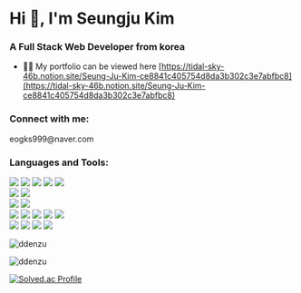 <h1 align="left">Hi 👋, I'm Seungju Kim</h1>
<h3 align="left">A Full Stack Web Developer from korea</h3>

- 👨‍💻 My portfolio can be viewed here [https://tidal-sky-46b.notion.site/Seung-Ju-Kim-ce8841c405754d8da3b302c3e7abfbc8](https://tidal-sky-46b.notion.site/Seung-Ju-Kim-ce8841c405754d8da3b302c3e7abfbc8)

<h3 align="left">Connect with me:</h3>
<p align="left">eogks999@naver.com
</p>


<h3 align="left">Languages and Tools:</h3>
<div align="left">
  <img src="https://img.shields.io/badge/html5-E34F26?style=for-the-badge&logo=html5&logoColor=white"> 
  <img src="https://img.shields.io/badge/css-1572B6?style=for-the-badge&logo=css3&logoColor=white"> 
  <img src="https://img.shields.io/badge/javascript-F7DF1E?style=for-the-badge&logo=javascript&logoColor=black"> 
  <img src="https://img.shields.io/badge/python-3776AB?style=for-the-badge&logo=python&logoColor=white"> 
  <img src="https://img.shields.io/badge/jquery-0769AD?style=for-the-badge&logo=jquery&logoColor=white">
  <br>
  <img src="https://img.shields.io/badge/node.js-339933?style=for-the-badge&logo=Node.js&logoColor=white">
  <img src="https://img.shields.io/badge/express-000000?style=for-the-badge&logo=express&logoColor=white">
  <br>
  <img src="https://img.shields.io/badge/mysql-4479A1?style=for-the-badge&logo=mysql&logoColor=white"> 
  <img src="https://img.shields.io/badge/mongoDB-47A248?style=for-the-badge&logo=MongoDB&logoColor=white">
  <br>
  <img src="https://img.shields.io/badge/ejs-B4CA65?style=for-the-badge&logo=ejs&logoColor=white"> 
  <img src="https://img.shields.io/badge/react-61DAFB?style=for-the-badge&logo=react&logoColor=white"> 
  <img src="https://img.shields.io/badge/redux-764ABC?style=for-the-badge&logo=redux&logoColor=white"> 
  <img src="https://img.shields.io/badge/typescript-3178C6?style=for-the-badge&logo=typescript&logoColor=white"> 
  <img src="https://img.shields.io/badge/bootstrap-7952B3?style=for-the-badge&logo=bootstrap&logoColor=white"> 
  <br>
  <img src="https://img.shields.io/badge/amazonwebservices-232F3E?style=for-the-badge&logo=amazonwebservices&logoColor=white">
  <img src="https://img.shields.io/badge/git-F05032?style=for-the-badge&logo=git&logoColor=white">
  <img src="https://img.shields.io/badge/github-181717?style=for-the-badge&logo=github&logoColor=white">
  <img src="https://img.shields.io/badge/koyeb-121212?style=for-the-badge&logo=koyeb&logoColor=white">
  <br>
</div>

<p><img align="center" src="https://github-readme-stats.vercel.app/api/top-langs?username=ddenzu&show_icons=true&locale=en&layout=compact" alt="ddenzu" /></p>

<p><img align="center" src="https://github-readme-streak-stats.herokuapp.com/?user=ddenzu&" alt="ddenzu" /></p>

[![Solved.ac Profile](http://mazassumnida.wtf/api/v2/generate_badge?boj=ddenzu)](https://solved.ac/ddenzu/)  

